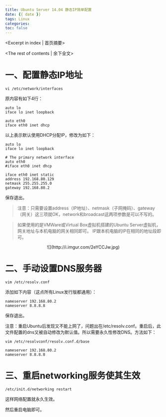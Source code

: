 ```yaml
---
title: Ubuntu Server 14.04 静态IP简单配置
date: {{ date }}
tags: Linux
categories:
toc: false
---
```

<Excerpt in index | 首页摘要> 
<!-- more -->
<The rest of contents | 余下全文>

# 一、配置静态IP地址

```
vi /etc/network/interfaces
```

原内容有如下4行：

```
auto lo
iface lo inet loopback

auto eth0
iface eth0 inet dhcp
```

以上表示默认使用DHCP分配IP，修改为如下：

```
auto lo
iface lo inet loopback

# The primary network interface
auto eth0
#iface eth0 inet dhcp

iface eth0 inet static
address 192.168.80.129
netmask 255.255.255.0
gateway 192.168.80.2
```
保存退出。
>注意：只需要设置address（IP地址）、netmask（子网掩码）、gateway（网关）这三项就OK，network和broadcast这两项参数是可以不写的。

>如果使用的是VMWare或Virtual Box虚拟机搭建的Ubuntu Server虚拟机，网关地址与本机电脑的网关相同即可。
>IP跟本机电脑的IP在相同的地址段即可。

<center>![](http://i.imgur.com/2eYCCJw.jpg)</center>

# 二、手动设置DNS服务器

```
vim /etc/resolv.conf
```

添加如下内容（这点所有Linux发行版都通用）：

```
nameserver 192.168.80.2
nameserver 8.8.8.8
```
保存退出。

注意：重启Ubuntu后发现又不能上网了，问题出在/etc/resolv.conf。重启后，此文件配置的dns又被自动修改为默认值。所以需要永久性修改DNS。方法如下：

```
vim /etc/resolvconf/resolv.conf.d/base
```

```
nameserver 192.168.80.2
nameserver 8.8.8.8
```
# 三、重启networking服务使其生效

```
/etc/init.d/networking restart
```

这样网络配置就永久生效。

然后重启电脑即可。

